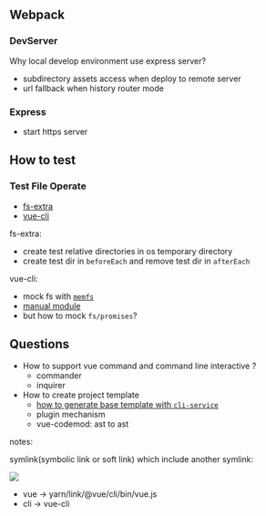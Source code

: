 ## Webpack

### DevServer
Why local develop environment use express server?
* subdirectory assets access when deploy to remote server
* url fallback when history router mode

### Express

* start https server

## How to test

### Test File Operate

* [fs-extra](https://github.com/jprichardson/node-fs-extra/blob/master/lib/ensure/__tests__/ensure.test.js)
* [vue-cli](https://github.com/vuejs/vue-cli/blob/ef08a08c41b028a2484f262414a8c91d151febc7/packages/%40vue/cli/__tests__/Generator.spec.js)

fs-extra:

* create test relative directories in os temporary directory
* create test dir in `beforeEach` and remove test dir in `afterEach`

vue-cli:

* mock fs with [`memfs`](https://github.com/streamich/memfs)
* [manual module](https://jestjs.io/docs/manual-mocks#mocking-node-modules)
* but how to mock `fs/promises`?

## Questions

* How to support vue command and command line interactive ?
  * commander
  * inquirer
* How to create project template
  * [how to generate base template with `cli-service`](https://github.com/vuejs/vue-cli/blob/4a0655f7ac09b64d2b47506e7f21e7923d43262b/packages/%40vue/cli-service/generator/index.js#L2-L5)
  * plugin mechanism
  * vue-codemod: ast to ast

notes:

symlink(symbolic link or soft link) which include another symlink:

![](https://cdn.jsdelivr.net/gh/wangkaiwd/drawing-bed/202207070009752.png)

* vue -> yarn/link/@vue/cli/bin/vue.js
* cli -> vue-cli

